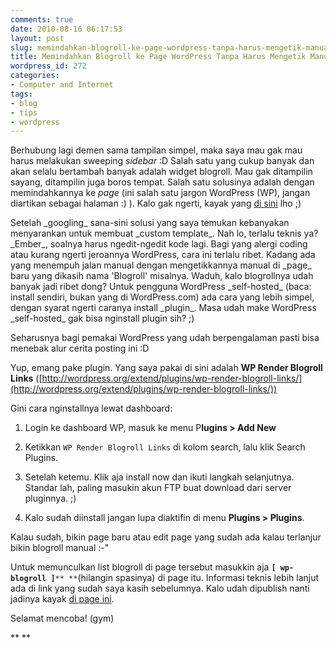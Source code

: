 ```yaml
---
comments: true
date: 2010-08-16 06:17:53
layout: post
slug: memindahkan-blogroll-ke-page-wordpress-tanpa-harus-mengetik-manual
title: Memindahkan Blogroll ke Page WordPress Tanpa Harus Mengetik Manual
wordpress_id: 272
categories:
- Computer and Internet
tags:
- blog
- tips
- wordpress
---
```


Berhubung lagi demen sama tampilan simpel, maka saya mau gak mau harus melakukan sweeping _sidebar_ :D Salah satu yang cukup banyak dan akan selalu bertambah banyak adalah widget blogroll. Mau gak ditampilin sayang, ditampilin juga boros tempat. Salah satu solusinya adalah dengan memindahkannya ke _page_ (ini salah satu jargon WordPress (WP), jangan diartikan sebagai halaman :) ). Kalo gak ngerti, kayak yang [di sini](http://akhyar.web.id/blogroll) lho ;)

<!-- more -->Setelah _googling_ sana-sini solusi yang saya temukan kebanyakan menyarankan untuk membuat _custom template_. Nah lo, terlalu teknis ya? _Ember_, soalnya harus ngedit-ngedit kode lagi. Bagi yang alergi coding atau kurang ngerti jeroannya WordPress, cara ini terlalu ribet. Kadang ada yang menempuh jalan manual dengan mengetikkannya manual di _page_ baru yang dikasih nama 'Blogroll' misalnya. Waduh, kalo blogrollnya udah banyak jadi ribet dong? Untuk pengguna WordPress _self-hosted_ (baca: install sendiri, bukan yang di WordPress.com) ada cara yang lebih simpel, dengan syarat ngerti caranya install _plugin_. Masa udah make WordPress _self-hosted_ gak bisa nginstall plugin sih? ;)

Seharusnya bagi pemakai WordPress yang udah berpengalaman pasti bisa menebak alur cerita posting ini :D

Yup, emang pake plugin. Yang saya pakai di sini adalah **WP Render Blogroll Links** ([http://wordpress.org/extend/plugins/wp-render-blogroll-links/](http://wordpress.org/extend/plugins/wp-render-blogroll-links/))

Gini cara nginstallnya lewat dashboard:



	
  1. Login ke dashboard WP, masuk ke menu P**lugins > Add New**

	
  2. Ketikkan `WP Render Blogroll Links` di kolom search, lalu klik Search Plugins.

	
  3. Setelah ketemu. Klik aja install now dan ikuti langkah selanjutnya. Standar lah, paling masukin akun FTP buat download dari server pluginnya. ;)

	
  4. Kalo sudah diinstall jangan lupa diaktifin di menu **Plugins > Plugins**.


Kalau sudah, bikin page baru atau edit page yang sudah ada kalau terlanjur bikin blogroll manual :-"

Untuk memunculkan list blogroll di page tersebut masukkin aja **`[ wp-blogroll ]`**`** **`(hilangin spasinya) di page itu. Informasi teknis lebih lanjut ada di link yang sudah saya kasih sebelumnya. Kalo udah dipublish nanti jadinya kayak [di page ini](http://akhyar.web.id/blogroll/).

Selamat mencoba! (gym)

**
**
